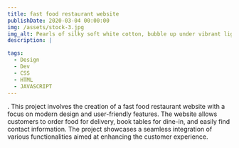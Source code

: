```yaml
---
title: fast food restaurant website
publishDate: 2020-03-04 00:00:00
img: /assets/stock-3.jpg
img_alt: Pearls of silky soft white cotton, bubble up under vibrant lighting
description: |

tags:
  - Design
  - Dev
  - CSS
  - HTML
  - JAVASCRIPT
---
```


. This project involves the creation of a fast food restaurant website with a focus on modern design and user-friendly features. The website allows customers to order food for delivery, book tables for dine-in, and easily find contact information. The project showcases a seamless integration of various functionalities aimed at enhancing the customer experience.
